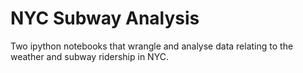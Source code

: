 # NYC Subway Analysis

Two ipython notebooks that wrangle and analyse data relating to the weather and subway ridership in NYC.
